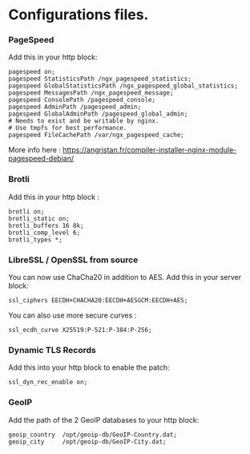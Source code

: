 # Configurations files.

### PageSpeed

Add this in your http block:

```
pagespeed on;
pagespeed StatisticsPath /ngx_pagespeed_statistics;
pagespeed GlobalStatisticsPath /ngx_pagespeed_global_statistics;
pagespeed MessagesPath /ngx_pagespeed_message;
pagespeed ConsolePath /pagespeed_console;
pagespeed AdminPath /pagespeed_admin;
pagespeed GlobalAdminPath /pagespeed_global_admin;
# Needs to exist and be writable by nginx.
# Use tmpfs for best performance.
pagespeed FileCachePath /var/ngx_pagespeed_cache;
```
More info here : https://angristan.fr/compiler-installer-nginx-module-pagespeed-debian/

### Brotli

Add this in your http block :

```
brotli on;
brotli_static on;
brotli_buffers 16 8k;
brotli_comp_level 6;
brotli_types *;
```

### LibreSSL / OpenSSL from source

You can now use ChaCha20 in addition to AES. Add this in your server block:

`ssl_ciphers EECDH+CHACHA20:EECDH+AESGCM:EECDH+AES;`

You can also use more secure curves :

`ssl_ecdh_curve X25519:P-521:P-384:P-256;`

### Dynamic TLS Records

Add this into your http block to enable the patch:

`ssl_dyn_rec_enable on;`


### GeoIP

Add the path of the 2 GeoIP databases to your http block:

```
geoip_country  /opt/geoip-db/GeoIP-Country.dat;
geoip_city     /opt/geoip-db/GeoIP-City.dat;
```
